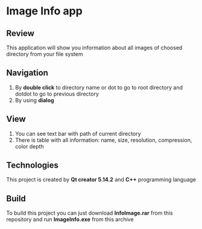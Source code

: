 # Image Info app
## Review
This application will show you information about all images of choosed directory from your file system

## Navigation
1. By **double click** to directory name or dot to go to root directory and dotdot to go to previous directory
2. By using **dialog**

## View
1. You can see text bar with path of current directory
2. There is table with all information: name, size, resolution, compression, color depth

## Technologies
This project is created by **Qt creator 5.14.2** and **C++** programming language

## Build
To build this project you can just download **InfoImage.rar** from this repository and run **ImageInfo.exe** from this archive
